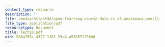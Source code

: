 ```yaml
---
content_type: resource
description: ''
file: /media/https%3A/open-learning-course-data-rc.s3.amazonaws.com/11-947-race-immigration-and-planning-spring-2005/988a153c43271f8193c4a51657ff30b8_lect10.pdf
file_type: application/pdf
resourcetype: Document
title: lect10.pdf
uid: 988a153c-4327-1f81-93c4-a51657ff30b8
---
```

